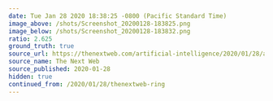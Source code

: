 ```yaml
---
date: Tue Jan 28 2020 18:38:25 -0800 (Pacific Standard Time)
image_above: /shots/Screenshot_20200128-183825.png
image_below: /shots/Screenshot_20200128-183832.png
ratio: 2.625
ground_truth: true
source_url: https://thenextweb.com/artificial-intelligence/2020/01/28/amazon-engineer-ring-should-be-shut-down-immediately-and-not-brought-back/
source_name: The Next Web
source_published: 2020-01-28
hidden: true
continued_from: /2020/01/28/thenextweb-ring
---
```

